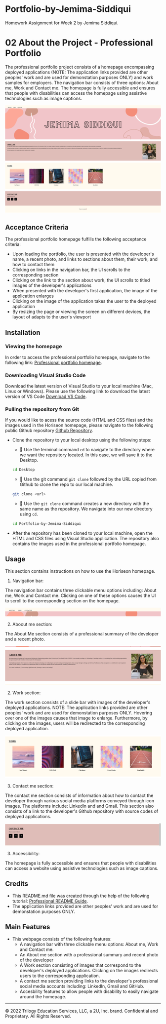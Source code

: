 # Portfolio-by-Jemima-Siddiqui

Homework Assignment for Week 2 by Jemima Siddiqui. 

# 02 About the Project - Professional Portfolio

The professional portfolio project consists of a homepage encompassing deployed applications (NOTE: The application links provided are other peoples' work and are used for demonstation purposes ONLY) and work samples for employers. The navigation bar  consists of three options: About me, Work and Contact me. The homepage is fully accessible and ensures that people with disabilities can access the homepage using assistive technologies such as image captions. 

![Professional portfolio homepage.](./assets/images/homepage-screenshot.png)

## Acceptance Criteria

The professional portfolio homepage fulfills the following acceptance criteria: 

* Upon loading the portfolio, the user is presented with the developer's name, a recent photo, and links to sections about them, their work, and how to contact them 
* Clicking on links in the navigation bar, the UI scrolls to the corresponding section
* Clicking on the link to the section about work, the UI scrolls to titled images of the developer's applications 
* When presented with the developer's first application, the image of the application enlarges
* Clicking on the image of the application takes the user to the deployed application 
* By resizing the page or viewing the screen on different devices, the layout of adapts to the user's viewport 

## Installation

### Viewing the homepage 

In order to access the professional portfolio homepage, navigate to the following link: 
 [Professional portfolio homepage](https://jemimasiddiqui.github.io/Portfolio-by-Jemima-Siddiqui/). 

### Downloading Visual Studio Code 

 Download the latest version of Visual Studio to your local machine (Mac, Linux or Windows). Please use the following link to download the latest version of VS Code [Download VS Code](https://code.visualstudio.com/download). 

### Pulling the repository from Git 

If you would like to acess the source code (HTML and CSS files) and the images used in the Horiseon homepage, please navigate to the following public Github repository [Github Repository](https://github.com/JemimaSiddiqui/Portfolio-by-Jemima-Siddiqui.git). 

* Clone the repository to your local desktop using the following steps:

  * 🔑 Use the terminal command `cd` to navigate to the directory where we want the repository located. In this case, we will save it to the Desktop. 

  ```bash
  cd Desktop
  ```

  * 🔑 Use the git command `git clone` followed by the URL copied from Github to clone the repo to our local machine.

  ```bash
  git clone <url>
  ```

  * 🔑 Use the `git clone` command creates a new directory with the same name as the repository. We navigate into our new directory using `cd`.

  ```bash
  cd Portfolio-by-Jemima-Siddiqui
  ```
* After the repository has been cloned to your local machine, open the HTML and CSS files using Visual Studio application. The repository also contains the images used in the professional portfolio homepage. 

## Usage 

This section contains instructions on how to use the Horiseon homepage. 

1. Navigation bar: 

The navigation bar contains three clickable menu options including: About me, Work and Contact me. Clicking on one of these options causes the UI to scroll to the corresponding section on the homepage.  

![Navigation bar image](./assets/images/navbar-screenshot.png)

2. Aboout me section: 

The About Me section consists of a professional summary of the developer and a recent photo. 

![About me section](./assets/images/aboutme-screenshot.png)

2. Work section: 

The work section consists of a slide bar with images of the developer's deployed applications. NOTE: The application links provided are other peoples' work and are used for demonstation purposes ONLY. Hovering over one of the images causes that image to enlarge. Furthermore, by clicking on the images, users will be redirected to the corresponding deployed application. 

![Work section](./assets/images/work-screenshot.png)

3. Contact me section: 

The contact me section consists of information about how to contact the developer through various social media platforms conveyed through icon images. The platforms include: LinkedIn and and Gmail. This section also consists of a link to the developer's Github repository with source codes of deployed applications. 

![Contact me section](./assets/images/contactme-screenshot.png)

3. Accessibility: 

The homepage is fully accessible and ensures that people with disabilities can access a website using assistive technologies such as image captions. 

## Credits

* This README.md file was created through the help of the following tutorial: [Professional README Guide](https://coding-boot-camp.github.io/full-stack/github/professional-readme-guide).
* The application links provided are other peoples' work and are used for demonstation purposes ONLY.

## Main Features

* This webpage consists of the following features: 
  * A navigation bar with three clickable menu options: About me, Work and Contact me.
  * An About me section with a professional summary and recent photo of the developer 
  * A Work section consisting of images that correspond to the developer's deployed applications. Clicking on the images redirects users to the corresponding application. 
  * A contact me section providing links to the developer's professional social media accounts including: LinkedIn, Gmail and GitHub. 
  * Accesbility features to allow people with disability to easily navigate around the homepage. 

---
© 2022 Trilogy Education Services, LLC, a 2U, Inc. brand. Confidential and Proprietary. All Rights Reserved.

